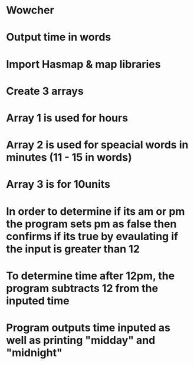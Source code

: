 # Wowcher

# Output time in words 

# Import Hasmap & map libraries 

# Create 3 arrays 

# Array 1 is used for hours 
# Array 2 is used for speacial words in minutes (11 - 15 in words)
# Array 3 is for 10units 

# In order to determine if its am or pm the program sets pm as false then confirms if its true by evaulating if the input is greater than 12

# To determine time after 12pm, the program subtracts 12 from the inputed time

# Program outputs time inputed as well as printing "midday" and "midnight" 
